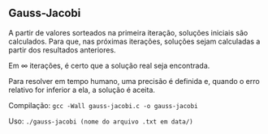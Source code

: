## Gauss-Jacobi

A partir de valores sorteados na primeira iteração, soluções iniciais são calculados. Para que, nas próximas iterações, soluções sejam calculadas a partir dos resultados anteriores.

Em $\infty$ iterações, é certo que a solução real seja encontrada.

Para resolver em tempo humano, uma precisão é definida e, quando o erro relativo for inferior a ela, a solução é aceita.

Compilação: `gcc -Wall gauss-jacobi.c -o gauss-jacobi`

Uso: `./gauss-jacobi (nome do arquivo .txt em data/)`